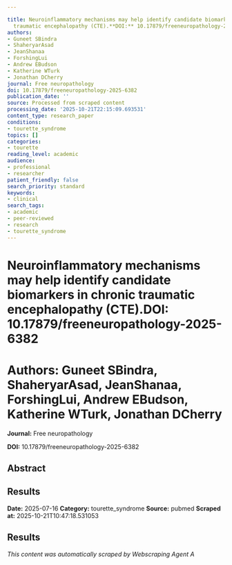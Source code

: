 ```yaml
---

title: Neuroinflammatory mechanisms may help identify candidate biomarkers in chronic
  traumatic encephalopathy (CTE).**DOI:** 10.17879/freeneuropathology-2025-6382
authors:
- Guneet SBindra
- ShaheryarAsad
- JeanShanaa
- ForshingLui
- Andrew EBudson
- Katherine WTurk
- Jonathan DCherry
journal: Free neuropathology
doi: 10.17879/freeneuropathology-2025-6382
publication_date: ''
source: Processed from scraped content
processing_date: '2025-10-21T22:15:09.693531'
content_type: research_paper
conditions:
- tourette_syndrome
topics: []
categories:
- tourette
reading_level: academic
audience:
- professional
- researcher
patient_friendly: false
search_priority: standard
keywords:
- clinical
search_tags:
- academic
- peer-reviewed
- research
- tourette_syndrome
---
```




# Neuroinflammatory mechanisms may help identify candidate biomarkers in chronic traumatic encephalopathy (CTE).**DOI:** 10.17879/freeneuropathology-2025-6382

# **Authors:** Guneet SBindra, ShaheryarAsad, JeanShanaa, ForshingLui, Andrew EBudson, Katherine WTurk, Jonathan DCherry

**Journal:** Free neuropathology

**DOI:** 10.17879/freeneuropathology-2025-6382

## Abstract

## Results

**Date:** 2025-07-16
**Category:** tourette_syndrome
**Source:** pubmed
**Scraped at:** 2025-10-21T10:47:18.531053
## Results
*This content was automatically scraped by Webscraping Agent A*